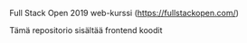 Full Stack Open 2019 web-kurssi   (https://fullstackopen.com/)

Tämä repositorio sisältää frontend koodit
